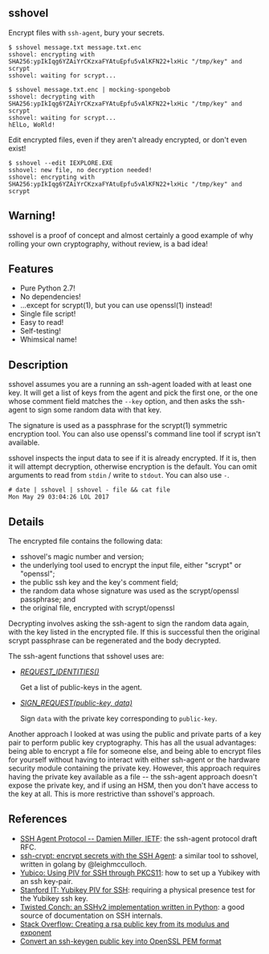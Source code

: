 sshovel
-------

Encrypt files with `ssh-agent`, bury your secrets.

```
$ sshovel message.txt message.txt.enc
sshovel: encrypting with SHA256:ypIkIqg6YZAiYrCKzxaFYAtuEpfu5vAlKFN22+lxHic "/tmp/key" and scrypt
sshovel: waiting for scrypt...

$ sshovel message.txt.enc | mocking-spongebob
sshovel: decrypting with SHA256:ypIkIqg6YZAiYrCKzxaFYAtuEpfu5vAlKFN22+lxHic "/tmp/key" and scrypt
sshovel: waiting for scrypt...
hElLo, WoRld!
```

Edit encrypted files, even if they aren't already encrypted, or don't even exist!

```
$ sshovel --edit IEXPLORE.EXE
sshovel: new file, no decryption needed!
sshovel: encrypting with SHA256:ypIkIqg6YZAiYrCKzxaFYAtuEpfu5vAlKFN22+lxHic "/tmp/key" and scrypt
```

Warning!
--------

sshovel is a proof of concept
and almost certainly a good example of why rolling your own cryptography,
without review, is a bad idea!

Features
--------

- Pure Python 2.7!
- No dependencies!
- ...except for scrypt(1), but you can use openssl(1) instead!
- Single file script!
- Easy to read!
- Self-testing!
- Whimsical name!


Description
-----------

sshovel assumes you are a running an ssh-agent loaded with at least one key.
It will get a list of keys from the agent and pick the first one,
or the one whose comment field matches the `--key` option,
and then asks the ssh-agent to sign some random data with that key.

The signature is used as a passphrase
for the scrypt(1) symmetric encryption tool.
You can also use openssl's command line tool if scrypt isn't available.

sshovel inspects the input data to see if it is already encrypted.
If it is, then it will attempt decryption, otherwise encryption is the default.
You can omit arguments to read from `stdin` / write to `stdout`.
You can also use `-`.

```
# date | sshovel | sshovel - file && cat file
Mon May 29 03:04:26 LOL 2017
```

Details
-------

The encrypted file contains the following data:
- sshovel's magic number and version;
- the underlying tool used to encrypt the input file, either "scrypt" or "openssl";
- the public ssh key and the key's comment field;
- the random data whose signature was used as the scrypt/openssl passphrase; and
- the original file, encrypted with scrypt/openssl

Decrypting involves asking the ssh-agent to sign the random data again,
with the key listed in the encrypted file.
If this is successful then the original scrypt passphrase can be regenerated
and the body decrypted.

The ssh-agent functions that sshovel uses are:

- *[REQUEST_IDENTITIES()][IETF44]*

  Get a list of public-keys in the agent.

- *[SIGN_REQUEST(public-key, data)][IETF45]*

  Sign `data` with the private key corresponding to `public-key`.

[IETF44]: https://tools.ietf.org/id/draft-miller-ssh-agent-00.html#rfc.section.4.4
[IETF45]: https://tools.ietf.org/id/draft-miller-ssh-agent-00.html#rfc.section.4.5

Another approach I looked at was using the
public and private parts of a key pair to perform public key cryptography.
This has all the usual advantages: being able to encrypt a file for someone else,
and being able to encrypt files for yourself without having to interact with either ssh-agent
or the hardware security module containing the private key.
However, this approach requires having the private key available as a file --
the ssh-agent approach doesn't expose the private key, and if using an HSM,
then you don't have access to the key at all.
This is more restrictive than sshovel's approach.


References
----------

- [SSH Agent Protocol -- Damien Miller, IETF][IETF]:
  the ssh-agent protocol draft RFC.
- [ssh-crypt: encrypt secrets with the SSH Agent][sshcrypt]:
  a similar tool to sshovel, written in golang by @leighmcculloch.
- [Yubico: Using PIV for SSH through PKCS11][Yubico]:
  how to set up a Yubikey with an ssh key-pair.
- [Stanford IT: Yubikey PIV for SSH][Stanford]:
  requiring a physical presence test for the Yubikey ssh key.
- [Twisted Conch: an SSHv2 implementation written in Python][twisted]:
  a good source of documentation on SSH internals.
- [Stack Overflow: Creating a rsa public key from its modulus and exponent][SORSA]
- [Convert an ssh-keygen public key into OpenSSL PEM format][SOPEM]


[IETF]: https://tools.ietf.org/id/draft-miller-ssh-agent-00.html
[sshcrypt]: https://github.com/leighmcculloch/sshcrypt
[Yubico]: https://developers.yubico.com/PIV/Guides/SSH_with_PIV_and_PKCS11.html
[Stanford]: https://itarch.stanford.edu/archives/2016/general/yubikey-piv-for-ssh-on-macs
[twisted]: http://twistedmatrix.com/documents/8.2.0/api/twisted.conch.ssh.keys.Key.html#blob
[SORSA]: https://stackoverflow.com/questions/11541192
[SOPEM]: https://unix.stackexchange.com/a/358709/233034
